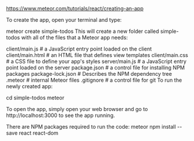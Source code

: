 https://www.meteor.com/tutorials/react/creating-an-app

To create the app, open your terminal and type:

meteor create simple-todos
This will create a new folder called simple-todos with all of the files that a Meteor app needs:

client/main.js        # a JavaScript entry point loaded on the client
client/main.html      # an HTML file that defines view templates
client/main.css       # a CSS file to define your app's styles
server/main.js        # a JavaScript entry point loaded on the server
package.json          # a control file for installing NPM packages
package-lock.json     # Describes the NPM dependency tree
.meteor               # internal Meteor files
.gitignore            # a control file for git
To run the newly created app:

cd simple-todos
meteor

To open the app, simply open your web browser and go to http://localhost:3000 to see the app running.

There are NPM packages required to run the code:
meteor npm install --save react react-dom
